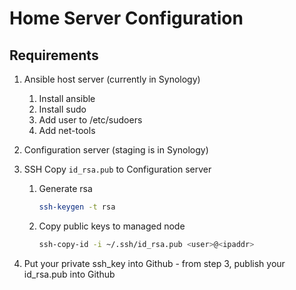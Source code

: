 # Home Server Configuration

## Requirements

1. Ansible host server (currently in Synology)
    1. Install ansible
    2. Install sudo
    3. Add user to /etc/sudoers
    4. Add net-tools

2. Configuration server (staging is in Synology)

3. SSH Copy `id_rsa.pub` to Configuration server
   1. Generate rsa

      ```bash
      ssh-keygen -t rsa
      ```

   2. Copy public keys to managed node

      ```bash
      ssh-copy-id -i ~/.ssh/id_rsa.pub <user>@<ipaddr>
      ```

4. Put your private ssh_key into Github - from step 3, publish your id_rsa.pub into Github